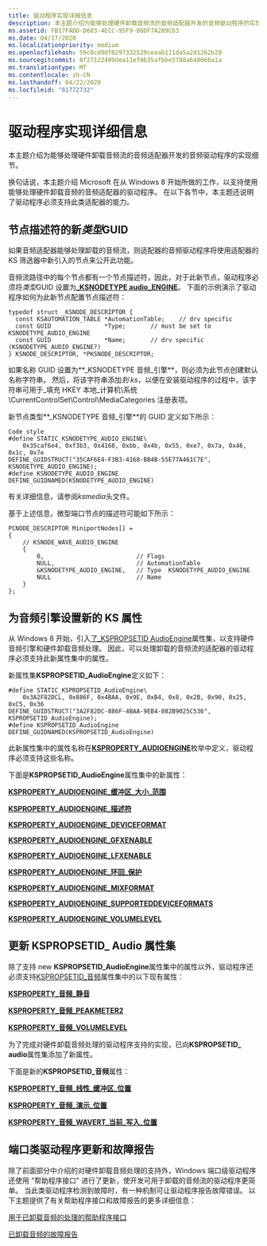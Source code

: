 ```yaml
---
title: 驱动程序实现详细信息
description: 本主题介绍为能够处理硬件卸载音频流的音频适配器开发的音频驱动程序的实现细节。
ms.assetid: FB17FADD-D683-4ECC-95F9-86DF7A289C63
ms.date: 04/17/2020
ms.localizationpriority: medium
ms.openlocfilehash: 59c0cd9df0297332529ceaab111da5a2d1262b20
ms.sourcegitcommit: 8f27122409dea11ef0635afbbe5788a648066a1a
ms.translationtype: MT
ms.contentlocale: zh-CN
ms.lasthandoff: 04/22/2020
ms.locfileid: "81772732"
---
```

# <a name="driver-implementation-details"></a>驱动程序实现详细信息


本主题介绍为能够处理硬件卸载音频流的音频适配器开发的音频驱动程序的实现细节。

换句话说，本主题介绍 Microsoft 在从 Windows 8 开始所做的工作，以支持使用能够处理硬件卸载音频的音频适配器的驱动程序。 在以下各节中，本主题还说明了驱动程序必须支持此类适配器的能力。

## <a name="span-ida__new_type_guid_for_node_descriptorsspanspan-ida__new_type_guid_for_node_descriptorsspanspan-ida__new_type_guid_for_node_descriptorsspana-new-type-guid-for-node-descriptors"></a><span id="A__new_Type_GUID_for_node_descriptors"></span><span id="a__new_type_guid_for_node_descriptors"></span><span id="A__NEW_TYPE_GUID_FOR_NODE_DESCRIPTORS"></span>节点描述符的新*类型*GUID


如果音频适配器能够处理卸载的音频流，则适配器的音频驱动程序将使用适配器的 KS 筛选器中新引入的节点来公开此功能。

音频流路径中的每个节点都有一个节点描述符，因此，对于此新节点，驱动程序必须将*类型*GUID 设置为[**\_KSNODETYPE audio\_ENGINE**](https://docs.microsoft.com/windows-hardware/drivers/audio/ksnodetype-audio-engine)。 下面的示例演示了驱动程序如何为此新节点配置节点描述符：

```ManagedCPlusPlus
typedef struct _KSNODE_DESCRIPTOR {
  const KSAUTOMATION_TABLE *AutomationTable;    // drv specific
  const GUID               *Type;       // must be set to KSNODETYPE_AUDIO_ENGINE
  const GUID               *Name;       // drv specific (KSNODETYPE_AUDIO_ENGINE?)  
} KSNODE_DESCRIPTOR, *PKSNODE_DESCRIPTOR;
```

如果名称 GUID 设置为**\_KSNODETYPE 音频\_引擎**，则必须为此节点创建默认名称字符串。 然后，将该字符串添加*到 ks*，以便在安装驱动程序的过程中，该字符串可用于\_填充 HKEY 本地\_计算机\\系统\\CurrentControlSet\\Control\\MediaCategories 注册表项。

新节点类型**\_KSNODETYPE 音频\_引擎**的 GUID 定义如下所示：

```ManagedCPlusPlus
Code style
#define STATIC_KSNODETYPE_AUDIO_ENGINE\
    0x35caf6e4, 0xf3b3, 0x4168, 0xbb, 0x4b, 0x55, 0xe7, 0x7a, 0x46, 0x1c, 0x7e
DEFINE_GUIDSTRUCT("35CAF6E4-F3B3-4168-BB4B-55E77A461C7E", KSNODETYPE_AUDIO_ENGINE);
#define KSNODETYPE_AUDIO_ENGINE DEFINE_GUIDNAMED(KSNODETYPE_AUDIO_ENGINE)
```

有关详细信息，请参阅*ksmedia*头文件。

基于上述信息，微型端口节点的描述符可能如下所示：

```ManagedCPlusPlus
PCNODE_DESCRIPTOR MiniportNodes[] =
{
    // KSNODE_WAVE_AUDIO_ENGINE
    {
        0,                          // Flags
        NULL,                       // AutomationTable
        &KSNODETYPE_AUDIO_ENGINE,   // Type  KSNODETYPE_AUDIO_ENGINE
        NULL                        // Name
    }
};
```

## <a name="span-ida_new_ks_property_set_for_audio_enginesspanspan-ida_new_ks_property_set_for_audio_enginesspanspan-ida_new_ks_property_set_for_audio_enginesspana-new-ks-property-set-for-audio-engines"></a><span id="A_new_KS_property_set_for_audio_engines"></span><span id="a_new_ks_property_set_for_audio_engines"></span><span id="A_NEW_KS_PROPERTY_SET_FOR_AUDIO_ENGINES"></span>为音频引擎设置新的 KS 属性


从 Windows 8 开始，引入[了\_KSPROPSETID AudioEngine](https://docs.microsoft.com/windows-hardware/drivers/audio/kspropsetid-audioengine)属性集，以支持硬件音频引擎和硬件卸载音频处理。 因此，可以处理卸载的音频流的适配器的驱动程序必须支持此新属性集中的属性。

新属性集**KSPROPSETID\_AudioEngine**定义如下：

```ManagedCPlusPlus
#define STATIC_KSPROPSETID_AudioEngine\
    0x3A2F82DCL, 0x886F, 0x4BAA, 0x9E, 0xB4, 0x8, 0x2B, 0x90, 0x25, 0xC5, 0x36
DEFINE_GUIDSTRUCT("3A2F82DC-886F-4BAA-9EB4-082B9025C536", KSPROPSETID_AudioEngine);
#define KSPROPSETID_AudioEngine DEFINE_GUIDNAMED(KSPROPSETID_AudioEngine)
```

此新属性集中的属性名称在[**KSPROPERTY\_AUDIOENGINE**](https://docs.microsoft.com/windows-hardware/drivers/audio/ksproperty-audioengine)枚举中定义，驱动程序必须支持这些名称。

下面是**KSPROPSETID\_AudioEngine**属性集中的新属性：

[**KSPROPERTY\_AUDIOENGINE\_缓冲区\_大小\_范围**](https://docs.microsoft.com/windows-hardware/drivers/audio/ksproperty-audioengine-buffer-size-limits)

[**KSPROPERTY\_AUDIOENGINE\_描述符**](https://docs.microsoft.com/windows-hardware/drivers/audio/ksproperty-audioengine-descriptor)

[**KSPROPERTY\_AUDIOENGINE\_DEVICEFORMAT**](https://docs.microsoft.com/windows-hardware/drivers/audio/ksproperty-audioengine-deviceformat)

[**KSPROPERTY\_AUDIOENGINE\_GFXENABLE**](https://docs.microsoft.com/windows-hardware/drivers/audio/ksproperty-audioengine-gfx-enable)

[**KSPROPERTY\_AUDIOENGINE\_LFXENABLE**](https://docs.microsoft.com/windows-hardware/drivers/audio/ksproperty-audioengine-lfx-enable)

[**KSPROPERTY\_AUDIOENGINE\_环回\_保护**](https://docs.microsoft.com/windows-hardware/drivers/audio/ksproperty-audioengine-loopback-protection)

[**KSPROPERTY\_AUDIOENGINE\_MIXFORMAT**](https://docs.microsoft.com/windows-hardware/drivers/audio/ksproperty-audioengine-mixformat)

[**KSPROPERTY\_AUDIOENGINE\_SUPPORTEDDEVICEFORMATS**](https://docs.microsoft.com/windows-hardware/drivers/audio/ksproperty-audioengine-supporteddeviceformats)

[**KSPROPERTY\_AUDIOENGINE\_VOLUMELEVEL**](https://docs.microsoft.com/windows-hardware/drivers/audio/ksproperty-audioengine-volumelevel)

## <a name="span-idupdates_to_the_kspropsetid__audio_property_setspanspan-idupdates_to_the_kspropsetid__audio_property_setspanspan-idupdates_to_the_kspropsetid__audio_property_setspanupdates-to-the-kspropsetid_-audio-property-set"></a><span id="Updates_to_the_KSPROPSETID__Audio_property_set"></span><span id="updates_to_the_kspropsetid__audio_property_set"></span><span id="UPDATES_TO_THE_KSPROPSETID__AUDIO_PROPERTY_SET"></span>更新 KSPROPSETID\_ Audio 属性集


除了支持 new **KSPROPSETID\_AudioEngine**属性集中的属性以外，驱动程序还必须支持[KSPROPSETID\_音频](https://docs.microsoft.com/windows-hardware/drivers/audio/kspropsetid-audio)属性集中的以下现有属性：

[**KSPROPERTY\_音频\_静音**](https://docs.microsoft.com/windows-hardware/drivers/audio/ksproperty-audio-mute)

[**KSPROPERTY\_音频\_PEAKMETER2**](https://docs.microsoft.com/windows-hardware/drivers/audio/ksproperty-audio-peakmeter2)

[**KSPROPERTY\_音频\_VOLUMELEVEL**](https://docs.microsoft.com/windows-hardware/drivers/audio/ksproperty-audio-volumelevel)

为了完成对硬件卸载音频处理的驱动程序支持的实现，已向**KSPROPSETID\_ audio**属性集添加了新属性。

下面是新的**KSPROPSETID\_音频**属性：

[**KSPROPERTY\_音频\_线性\_缓冲区\_位置**](https://docs.microsoft.com/windows-hardware/drivers/audio/ksproperty-audio-linear-buffer-position)

[**KSPROPERTY\_音频\_演示\_位置**](https://docs.microsoft.com/windows-hardware/drivers/audio/ksproperty-audio-presentation-position)

[**KSPROPERTY\_音频\_WAVERT\_当前\_写入\_位置**](https://docs.microsoft.com/windows-hardware/drivers/audio/ksproperty-audio-wavert-current-write-position)

## <a name="span-idport-class_driver_updates_and_glitch_reportingspanspan-idport-class_driver_updates_and_glitch_reportingspanspan-idport-class_driver_updates_and_glitch_reportingspanport-class-driver-updates-and-glitch-reporting"></a><span id="Port-class_driver_updates_and_glitch_reporting"></span><span id="port-class_driver_updates_and_glitch_reporting"></span><span id="PORT-CLASS_DRIVER_UPDATES_AND_GLITCH_REPORTING"></span>端口类驱动程序更新和故障报告


除了前面部分中介绍的对硬件卸载音频处理的支持外，Windows 端口级驱动程序还使用 "帮助程序接口" 进行了更新，使开发可用于卸载的音频流的驱动程序更简单。 当此类驱动程序检测到故障时，有一种机制可让驱动程序报告故障错误。 以下主题提供了有关帮助程序接口和故障报告的更多详细信息：

[用于已卸载音频的处理的帮助程序接口](helper-interfaces-for-offloaded-audio-processing.md)

[已卸载音频的故障报告](glitch-reporting-for-offloaded-audio.md)

 

 




